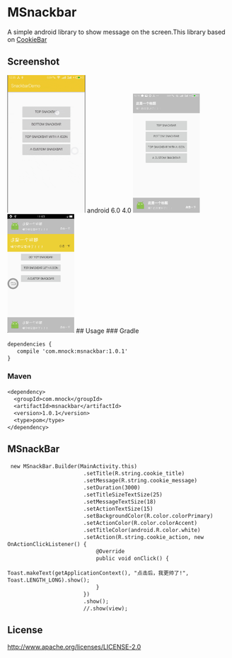 # MSnackbar
A simple android library to show message on the screen.This library based on [CookieBar](https://github.com/liuguangqiang/CookieBar)
## Screenshot
<img src="img/6gif.gif" width="35%"> 
android 6.0  4.0
<img src="img/6.jpg" width="30%"><img src="img/4.png" width="30%">
## Usage
### Gradle

```
dependencies {
   compile 'com.mnock:msnackbar:1.0.1'
}
```

### Maven
```
<dependency>
  <groupId>com.mnock</groupId>
  <artifactId>msnackbar</artifactId>
  <version>1.0.1</version>
  <type>pom</type>
</dependency>
```

## MSnackBar
```
 new MSnackBar.Builder(MainActivity.this)
                        .setTitle(R.string.cookie_title)
                        .setMessage(R.string.cookie_message)
                        .setDuration(3000)
                        .setTitleSizeTextSize(25)
                        .setMessageTextSize(18)
                        .setActionTextSize(15)
                        .setBackgroundColor(R.color.colorPrimary)
                        .setActionColor(R.color.colorAccent)
                        .setTitleColor(android.R.color.white)
                        .setAction(R.string.cookie_action, new OnActionClickListener() {
                            @Override
                            public void onClick() {
                                Toast.makeText(getApplicationContext(), "点击后，我更帅了!", Toast.LENGTH_LONG).show();
                            }
                        })
                        .show();
                        //.show(view);
```

## License

http://www.apache.org/licenses/LICENSE-2.0
